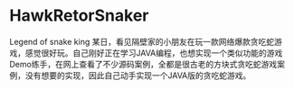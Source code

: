 # HawkRetorSnaker
Legend of snake king
某日，看见隔壁家的小朋友在玩一款网络爆款贪吃蛇游戏，感觉很好玩。自己刚好正在学习JAVA编程，也想实现一个类似功能的游戏Demo练手，在网上查看了不少源码案例，全都是很古老的方块式贪吃蛇游戏案例，没有想要的实现，因此自己动手实现一个JAVA版的贪吃蛇游戏。
